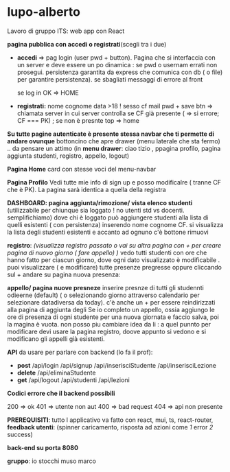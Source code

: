 # lupo-alberto

Lavoro di gruppo ITS: web app con React

**pagina pubblica con accedi o registrati**(scegli tra i due)

- **accedi** => pag login (user pwd + button). Pagina che si interfaccia con un server e deve essere un po dinamica : se pwd o usernam errati non prosegui. persistenza garantita da express che comunica con db ( o file) per garantire persistenza). se sbagliati messaggi di errore al front

  se log in OK => HOME

- **registrati:** nome cognome data >18 ! sesso cf mail pwd + save btn => chiamata server in cui server controlla se CF già presente ( => si errore; CF === PK) ; se non è presnte top => home

**Su tutte pagine autenticate è presente stessa navbar che ti permette di andare ovunque** bottoncino che apre drawer (menu laterale che sta fermo) .. da pensare un attimo (in **menu drawer**: ciao tizio , ppagina profilo, pagina aggiunta studenti, registro, appello, logout)

**Pagina Home** card con stesse voci del menu-navbar

**Pagina Profilo** Vedi tutte mie info di sign up e posso modificalre ( tranne CF che è PK). La pagina sarà identica a quella della registra

**DASHBOARD: pagina aggiunta/rimozione/ vista elenco studenti** (utilizzabile per chiunque sia loggato ! no utenti std vs docenti. semplifichiamo) dove chi è loggato può aggiungere studenti alla lista di quelli esistenti ( con persistenza) inserendo nome cognome CF. si visualizza la lista degli studenti esistenti e accanto ad ognuno c'è bottone rimuovi

**registro**: _(visualizza registro passato o vai su altra pagina con + per creare pagina di nuovo giorno ( fare appello) )_ vedo tutti studenti con ore che hanno fatto per ciascun giorno, dove ogni dato visualizzato è modificabile . puoi visualizzare ( e modificare) tutte presenze pregresse oppure cliccando sul + andare su pagina nuova presenza:

**appello/ pagina nuove presneze** inserire presnze di tutti gli studennti odieerne (default) ( o selezionando giorno attraverso calendario per selezionare datadiversa da today). c'è anche un + per essere reindirizzati alla pagina di aggiunta degli
Se io completo un appello, ossia aggiungo le ore di presenza di ogni studente per una nuova giornata e faccio salva, poi la magina è vuota. non posso piu cambiare idea da li : a quel punnto per modificare devi usare la pagina registro, doove appunto si vedono e si modificano gli appelli già esistenti.

**API** da usare per parlare con backend (lo fa il prof):

- **post**
  /api/login
  /api/signup
  /api/inserisciStudente
  /api/inserisciLezione
- **delete**
  /api/eliminaStudente
- **get**
  /api/logout
  /api/studenti
  /api/lezioni

**Codici errore che il backend possibili**

200 => ok
401 => utente non aut
400 => bad request
404 => api non presente

**PREREQUISITI**: tutto l applicativo va fatto con react, mui, ts, react-router, **feedback utenti**: (spinner caricamento, risposta ad azioni come _1_ error _2_ success)

**back-end su porta 8080**

**gruppo**: io stocchi muso marco
